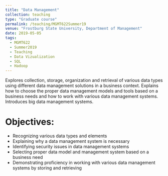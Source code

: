 ```yaml
---
title: "Data Management"
collection: teaching
type: "Graduate course"
permalink: /teaching/MGMT622Summer19
venue: "Frostburg State University, Department of Management"
date: 2019-05-05
tags:
  - MGMT622
  - Summer2019
  - Teaching
  - Data Vizualization
  - SQL
  - Hadoop
---
```


Explores collection, storage, organization and retrieval of various data types using different data
management solutions in a business context. Explains how to choose the proper data management
models and tools based on a business needs and how to work with various data management
systems. Introduces big data management systems.

Objectives:
======
- Recognizing various data types and elements
- Explaining why a data management system is necessary
- Identifying security issues in data management systems
- Selecting proper data model and management system based on a business need
- Demonstrating proficiency in working with various data management systems by storing and retrieving
